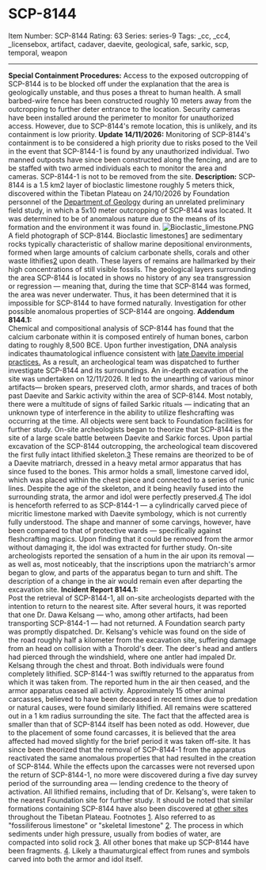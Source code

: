 # SCP-8144
Item Number: SCP-8144
Rating: 63
Series: series-9
Tags: _cc, _cc4, _licensebox, artifact, cadaver, daevite, geological, safe, sarkic, scp, temporal, weapon

---

**Special Containment Procedures:** Access to the exposed outcropping of SCP-8144 is to be blocked off under the explanation that the area is geologically unstable, and thus poses a threat to human health.
A small barbed-wire fence has been constructed roughly 10 meters away from the outcropping to further deter entrance to the location. Security cameras have been installed around the perimeter to monitor for unauthorized access. However, due to SCP-8144's remote location, this is unlikely, and its containment is low priority.
**Update 14/11/2026:** Monitoring of SCP-8144's containment is to be considered a high priority due to risks posed to the Veil in the event that SCP-8144-1 is found by any unauthorized individual. Two manned outposts have since been constructed along the fencing, and are to be staffed with two armed individuals each to monitor the area and cameras.
SCP-8144-1 is not to be removed from the site.
**Description:** SCP-8144 is a 1.5 km2 layer of bioclastic limestone roughly 5 meters thick, discovered within the Tibetan Plateau on 24/10/2026 by Foundation personnel of the [Department of Geology](https://scp-wiki.wikidot.com/scp-7186) during an unrelated preliminary field study, in which a 5x10 meter outcropping of SCP-8144 was located. It was determined to be of anomalous nature due to the means of its formation and the environment it was found in.
![Bioclastic_limestone.PNG](https://upload.wikimedia.org/wikipedia/commons/e/ef/Bioclastic_limestone.PNG)
A field photograph of SCP-8144.
Bioclastic limestones[1](javascript:;) are sedimentary rocks typically characteristic of shallow marine depositional environments, formed when large amounts of calcium carbonate shells, corals and other waste lithifies[2](javascript:;) upon death. These layers of remains are hallmarked by their high concentrations of still visible fossils.
The geological layers surrounding the area SCP-8144 is located in shows no history of any sea transgression or regression — meaning that, during the time that SCP-8144 was formed, the area was never underwater. Thus, it has been determined that it is impossible for SCP-8144 to have formed naturally.
Investigation for other possible anomalous properties of SCP-8144 are ongoing.
**Addendum 8144.1:**  
Chemical and compositional analysis of SCP-8144 has found that the calcium carbonate within it is composed entirely of human bones, carbon dating to roughly 8,500 BCE.
Upon further investigation, DNA analysis indicates thaumatological influence consistent with [late Daevite imperial practices.](https://scp-wiki.wikidot.com/daevite-hub) As a result, an archeological team was dispatched to further investigate SCP-8144 and its surroundings.
An in-depth excavation of the site was undertaken on 12/11/2026. It led to the unearthing of various minor artifacts— broken spears, preserved cloth, armor shards, and traces of both past Daevite and Sarkic activity within the area of SCP-8144. Most notably, there were a multitude of signs of failed Sarkic rituals — indicating that an unknown type of interference in the ability to utilize fleshcrafting was occurring at the time. All objects were sent back to Foundation facilities for further study. On-site archeologists began to theorize that SCP-8144 is the site of a large scale battle between Daevite and Sarkic forces.
Upon partial excavation of the SCP-8144 outcropping, the archeological team discovered the first fully intact lithified skeleton.[3](javascript:;) These remains are theorized to be of a Daevite matriarch, dressed in a heavy metal armor apparatus that has since fused to the bones. This armor holds a small, limestone carved idol, which was placed within the chest piece and connected to a series of runic lines.
Despite the age of the skeleton, and it being heavily fused into the surrounding strata, the armor and idol were perfectly preserved.[4](javascript:;)
The idol is henceforth referred to as SCP-8144-1 — a cylindrically carved piece of micritic limestone marked with Daevite symbology, which is not currently fully understood. The shape and manner of some carvings, however, have been compared to that of protective wards — specifically against fleshcrafting magics.
Upon finding that it could be removed from the armor without damaging it, the idol was extracted for further study. On-site archeologists reported the sensation of a hum in the air upon its removal — as well as, most noticeably, that the inscriptions upon the matriarch's armor began to glow, and parts of the apparatus began to turn and shift. The description of a change in the air would remain even after departing the excavation site.
**Incident Report 8144.1:**  
Post the retrieval of SCP-8144-1, all on-site archeologists departed with the intention to return to the nearest site. After several hours, it was reported that one Dr. Dawa Kelsang — who, among other artifacts, had been transporting SCP-8144-1 — had not returned. A Foundation search party was promptly dispatched.
Dr. Kelsang's vehicle was found on the side of the road roughly half a kilometer from the excavation site, suffering damage from an head on collision with a Thorold's deer. The deer's head and antlers had pierced through the windshield, where one antler had impaled Dr. Kelsang through the chest and throat. Both individuals were found completely lithified.
SCP-8144-1 was swiftly returned to the apparatus from which it was taken from. The reported hum in the air then ceased, and the armor apparatus ceased all activity.
Approximately 15 other animal carcasses, believed to have been deceased in recent times due to predation or natural causes, were found similarly lithified. All remains were scattered out in a 1 km radius surrounding the site. The fact that the affected area is smaller than that of SCP-8144 itself has been noted as odd. However, due to the placement of some found carcasses, it is believed that the area affected had moved slightly for the brief period it was taken off-site.
It has since been theorized that the removal of SCP-8144-1 from the apparatus reactivated the same anomalous properties that had resulted in the creation of SCP-8144.
While the effects upon the carcasses were not reversed upon the return of SCP-8144-1, no more were discovered during a five day survey period of the surrounding area — lending credence to the theory of activation. All lithified remains, including that of Dr. Kelsang's, were taken to the nearest Foundation site for further study.
It should be noted that similar formations containing SCP-8144 have also been discovered at [other sites](https://scp-wiki.wikidot.com/scp-5140) throughout the Tibetan Plateau.
Footnotes
[1](javascript:;). Also referred to as "fossiliferous limestone" or "skeletal limestone"
[2](javascript:;). The process in which sediments under high pressure, usually from bodies of water, are compacted into solid rock
[3](javascript:;). All other bones that make up SCP-8144 have been fragments.
[4](javascript:;). Likely a thaumaturgical effect from runes and symbols carved into both the armor and idol itself.